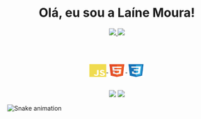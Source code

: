 
<h1 align="center">Olá, eu sou a Laíne Moura!</h1>

<div align="center">
  <a href="https://github.com/lainermoura">
  <img height="180em" src="https://github-readme-stats.vercel.app/api?username=lainermoura&show_icons=true&theme=dracula&include_all_commits=true&count_private=true"/>
  <img height="180em" src="https://github-readme-stats.vercel.app/api/top-langs/?username=lainermoura&layout=compact&langs_count=7&theme=dracula"/>
</div>

##

 <br>
<div  align="center"> 
  <div style="display: inline_block"><br>
  <img align="center" alt="Js" height="30" width="40" src="https://raw.githubusercontent.com/devicons/devicon/master/icons/javascript/javascript-plain.svg">
  <img align="center" alt="HTML" height="30" width="40" src="https://raw.githubusercontent.com/devicons/devicon/master/icons/html5/html5-original.svg">
  <img align="center" alt="CSS" height="30" width="40" src="https://raw.githubusercontent.com/devicons/devicon/master/icons/css3/css3-original.svg">  
</div>

##
  <a href="https://www.instagram.com/lainereis/" target="_blank"><img src="https://img.shields.io/badge/-Instagram-%23E4405F?style=for-the-badge&logo=instagram&logoColor=white" target="_blank"></a>
  <a href="https://www.linkedin.com/in/lainemoura" target="_blank"><img src="https://img.shields.io/badge/-LinkedIn-%230077B5?style=for-the-badge&logo=linkedin&logoColor=white" target="_blank"></a> 
 
</div>
 
![Snake animation](https://github.com/lainermoura/lainermoura/blob/output/github-contribution-grid-snake.svg)
